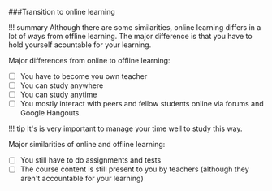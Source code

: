 ###Transition to online learning

!!! summary
	Although there are some similarities, online learning differs in a lot of ways from offline learning. The major difference is that you have to hold yourself acountable for your learning.
	
Major differences from online to offline learning:

* [ ] You have to become you own teacher
* [ ] You can study anywhere
* [ ] You can study anytime
* [ ] You mostly interact with peers and fellow students online via forums and Google Hangouts.

!!! tip
	It's is very important to manage your time well to study this way.

Major similarities of online and offline learning:

* [ ] You still have to do assignments and tests
* [ ] The course content is still present to you by teachers (although they aren't accountable for your learning)